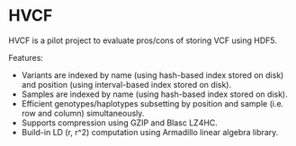 # HVCF

HVCF is a pilot project to evaluate pros/cons of storing VCF using HDF5.

Features:
* Variants are indexed by name (using hash-based index stored on disk) and position (using interval-based index stored on disk).
* Samples are indexed by name (using hash-based index stored on disk).
* Efficient genotypes/haplotypes subsetting by position and sample (i.e. row and column) simultaneously.
* Supports compression using GZIP and Blasc LZ4HC.
* Build-in LD (r, r^2) computation using Armadillo linear algebra library.

